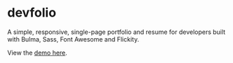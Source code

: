 # devfolio
A simple, responsive, single-page portfolio and resume for developers built with Bulma, Sass, Font Awesome and Flickity.

View the [demo here](https://mahtabmasoudi.github.io/portfolio/).
